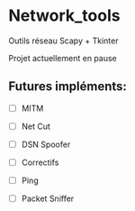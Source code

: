 # Network_tools
Outils réseau Scapy + Tkinter

Projet actuellement en pause

## Futures impléments:
  - [ ] MITM
  
  - [ ] Net Cut
  
  - [ ] DSN Spoofer
  
  - [ ] Correctifs
  
  - [ ] Ping
  
  - [ ] Packet Sniffer
